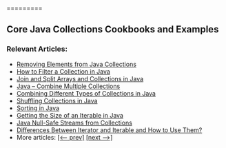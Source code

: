 =========

## Core Java Collections Cookbooks and Examples

### Relevant Articles: 
- [Removing Elements from Java Collections](https://www.baeldung.com/java-collection-remove-elements)
- [How to Filter a Collection in Java](https://www.baeldung.com/java-collection-filtering)
- [Join and Split Arrays and Collections in Java](https://www.baeldung.com/java-join-and-split)
- [Java – Combine Multiple Collections](https://www.baeldung.com/java-combine-multiple-collections)
- [Combining Different Types of Collections in Java](https://www.baeldung.com/java-combine-collections)
- [Shuffling Collections in Java](https://www.baeldung.com/java-shuffle-collection)
- [Sorting in Java](https://www.baeldung.com/java-sorting)
- [Getting the Size of an Iterable in Java](https://www.baeldung.com/java-iterable-size)
- [Java Null-Safe Streams from Collections](https://www.baeldung.com/java-null-safe-streams-from-collections)
- [Differences Between Iterator and Iterable and How to Use Them?](https://www.baeldung.com/java-iterator-vs-iterable)
- More articles: [[<-- prev]](/core-java-modules/core-java-collections) [[next -->]](/core-java-modules/core-java-collections-3)
